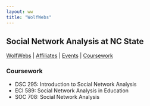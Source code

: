 ```yaml
---
layout: ww
title: "WolfWebs"
---
```

## Social Network Analysis at NC State

[WolfWebs](/WolfWebs/) | [Affiliates](/WolfWebs/affiliates.html) | [Events](/WolfWebs/events.html) | [Coursework](/WolfWebs/coursework.html) 

### Coursework

 - DSC 295: Introduction to Social Network Analysis
 - ECI 589: Social Network Analysis in Education
 - SOC 708: Social Network Analysis
